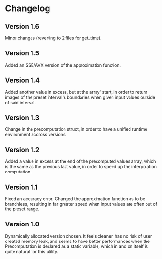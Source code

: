 # Changelog


Version 1.6
-----------

Minor changes (reverting to 2 files for get_time).


Version 1.5
-----------

Added an SSE/AVX version of the approximation function.


Version 1.4
-----------

Added another value in excess, but at the array' start, in order to return images
of the preset interval's boundaries when given input values outside of said interval.


Version 1.3
-----------

Change in the precomputation struct, in order to have a unified runtime environment accross versions.


Version 1.2
-----------

Added a value in excess at the end of the precomputed values array, which is the same as
the previous last value, in order to speed up the interpolation computation.


Version 1.1
-----------

Fixed an accuracy error. Changed the approximation function as to be branchless, resulting in far
greater speed when input values are often out of the preset range.


Version 1.0
-----------

Dynamically allocated version chosen. It feels cleaner, has no risk of user created memory leak,
and seems to have better performances when the Precomputation is declared as a static variable, which
in and on itself is quite natural for this utility.
